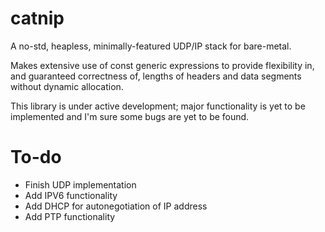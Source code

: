 # catnip

A no-std, heapless, minimally-featured UDP/IP stack for bare-metal.

Makes extensive use of const generic expressions to provide flexibility in, 
and guaranteed correctness of, lengths of headers and data segments without
dynamic allocation.

This library is under active development; major functionality is yet to 
be implemented and I'm sure some bugs are yet to be found.

# To-do

* Finish UDP implementation
* Add IPV6 functionality
* Add DHCP for autonegotiation of IP address
* Add PTP functionality
